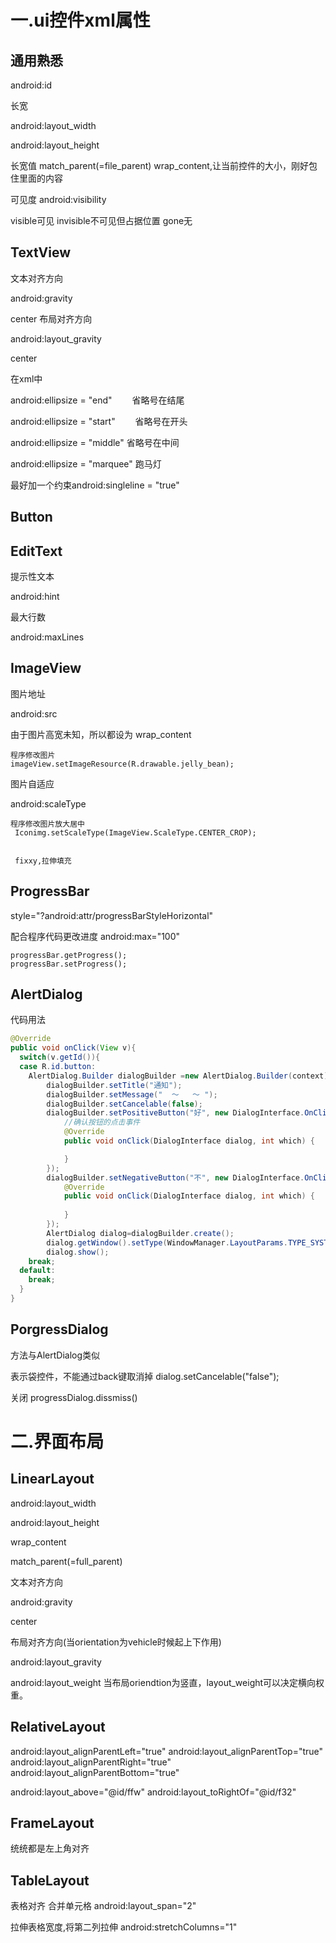 # 一.ui控件xml属性

## 通用熟悉
android:id

长宽

android:layout_width

android:layout_height

长宽值
match_parent(=file_parent)
wrap_content,让当前控件的大小，刚好包住里面的内容

可见度
android:visibility

visible可见
invisible不可见但占据位置
gone无


## TextView 

文本对齐方向

android:gravity

center
布局对齐方向

android:layout_gravity

center

在xml中

android:ellipsize = "end"　　  省略号在结尾

android:ellipsize = "start" 　　省略号在开头

android:ellipsize = "middle"     省略号在中间

android:ellipsize = "marquee"  跑马灯

最好加一个约束android:singleline = "true"

## Button

## EditText

提示性文本

android:hint

最大行数

android:maxLines

## ImageView

图片地址

android:src

由于图片高宽未知，所以都设为 wrap_content

```
程序修改图片
imageView.setImageResource(R.drawable.jelly_bean);

```
图片自适应

android:scaleType
```
程序修改图片放大居中
 Iconimg.setScaleType(ImageView.ScaleType.CENTER_CROP);
 
 
 fixxy,拉伸填充
```
## ProgressBar

style="?android:attr/progressBarStyleHorizontal"

配合程序代码更改进度
android:max="100"
```
progressBar.getProgress();
progressBar.setProgress();
```

## AlertDialog

代码用法
``` java
@Override
public void onClick(View v){
  switch(v.getId()){
  case R.id.button:  
    AlertDialog.Builder dialogBuilder =new AlertDialog.Builder(context);
        dialogBuilder.setTitle("通知");
        dialogBuilder.setMessage("  ～   ～ ");
        dialogBuilder.setCancelable(false);
        dialogBuilder.setPositiveButton("好", new DialogInterface.OnClickListener() {
            //确认按钮的点击事件
            @Override
            public void onClick(DialogInterface dialog, int which) {

            }
        });
        dialogBuilder.setNegativeButton("不", new DialogInterface.OnClickListener() {
            @Override
            public void onClick(DialogInterface dialog, int which) {
                
            }
        });
        AlertDialog dialog=dialogBuilder.create();
        dialog.getWindow().setType(WindowManager.LayoutParams.TYPE_SYSTEM_ALERT);//设置AlertDialog类型，保证在广播接收器中可以正常弹出
        dialog.show();
    break;
  default:
    break;
  }
}
```

## PorgressDialog
方法与AlertDialog类似

表示袋控件，不能通过back键取消掉
    dialog.setCancelable("false");
    
关闭
    progressDialog.dissmiss()
    
# 二.界面布局

## LinearLayout
android:layout_width

android:layout_height

wrap_content

match_parent(=full_parent)

文本对齐方向

android:gravity

center

布局对齐方向(当orientation为vehicle时候起上下作用)

android:layout_gravity

android:layout_weight
当布局oriendtion为竖直，layout_weight可以决定横向权重。


## RelativeLayout

android:layout_alignParentLeft="true"
android:layout_alignParentTop="true"
android:layout_alignParentRight="true"
android:layout_alignParentBottom="true"

android:layout_above="@id/ffw"
android:layout_toRightOf="@id/f32"

## FrameLayout
统统都是左上角对齐
## TableLayout
表格对齐
合并单元格
android:layout_span="2"

拉伸表格宽度,将第二列拉伸
android:stretchColumns="1"
